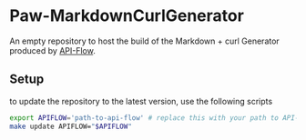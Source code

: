 # Paw-MarkdownCurlGenerator
An empty repository to host the build of the Markdown + curl Generator produced by [API-Flow](https://github.com/luckymarmot/API-Flow).

## Setup
to update the repository to the latest version, use the following scripts

```sh
export APIFLOW='path-to-api-flow' # replace this with your path to API-Flow
make update APIFLOW="$APIFLOW"
```

